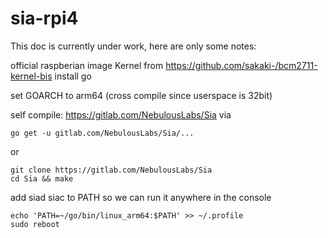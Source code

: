 # sia-rpi4

This doc is currently under work, here are only some notes:

official raspberian image
Kernel from https://github.com/sakaki-/bcm2711-kernel-bis
install go

set GOARCH to arm64 (cross compile since userspace is 32bit)

self compile: https://gitlab.com/NebulousLabs/Sia 
via
```
go get -u gitlab.com/NebulousLabs/Sia/...
```
or
```
git clone https://gitlab.com/NebulousLabs/Sia
cd Sia && make
```

add siad siac to PATH so we can run it anywhere in the console
```
echo 'PATH=~/go/bin/linux_arm64:$PATH' >> ~/.profile
sudo reboot
```
